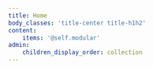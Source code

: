 ```yaml
---
title: Home
body_classes: 'title-center title-h1h2'
content:
    items: '@self.modular'
admin:
    children_display_order: collection
---
```

